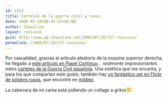 ```yaml
---
id: 1213
title: Carteles de la guerra civil y rusos
date: 2006-07-10T00:45:53+02:00
author: Chavalina
layout: revision
guid: http://www.wp.chavalina.net/2006/07/10/717-revision/
permalink: /2006/07/10/717-revision/
---
```

Por casualidad, gracias al artículo aleatorio de la esquina superior derecha, he llegado a <a href="http://www.papelcontinuo.net/index.php?p=180" target="_blank">este artículo en Papel Continuo</a>… _realmente impresionantes_ estos <a href="http://www.ugt.es/ugtpordentro/guerracivil/carteles.htm" target="_blank">carteles de la Guerra Civil española</a>. Una estética que me encanta, y para los que compartan este gusto, también hay <a href="http://www.flickr.com/photos/bpx/sets/72057594117941491/" target="_blank">un fantástico set en Flickr de pósters rusos</a>, que encontré en <a href="http://www.mildiez.net/archivos/2006/06/16/ussr-posters-en-flickr/" target="_blank">mildiez</a>.

La cabecera de mi cama está pidiendo un collage a gritos![emo](/imagenes/emoticonos/guino.gif)